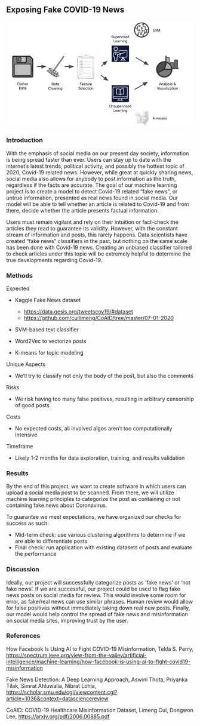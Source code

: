 ## Exposing Fake COVID-19 News

<img src="CS 4641 Proposal Video Presentation.png">

### Introduction
With the emphasis of social media on our present day society, information is being spread faster than ever. Users can stay up to date with the internet’s latest trends, political activity, and possibly the hottest topic of 2020, Covid-19 related news. However, while great at quickly sharing news, social media also allows for anybody to post information as the truth, regardless if the facts are accurate. The goal of our machine learning project is to create a model to detect Covid-19 related “fake news”, or untrue information, presented as real news found in social media. Our model will be able to tell whether an article is related to Covid-19 and from there, decide whether the article presents factual information.

Users must remain vigilant and rely on their intuition or fact-check the articles they read to guarantee its validity. However, with the constant stream of information and posts, this rarely happens. Data scientists have created “fake news” classifiers in the past, but nothing on the same scale has been done with Covid-19 news. Creating an unbiased classifier tailored to check articles under this topic will be extremely helpful to determine the true developments regarding Covid-19.


### Methods
Expected
- Kaggle Fake News dataset
  - https://data.gesis.org/tweetscov19/#dataset
  - https://github.com/cuilimeng/CoAID/tree/master/07-01-2020

- SVM-based text classifier
- Word2Vec to vectorize posts
- K-means for topic modeling

Unique Aspects
- We’ll try to classify not only the body of the post, but also the comments

Risks
- We risk having too many false positives, resulting in arbitrary censorship of good posts

Costs
- No expected costs, all involved algos aren’t too computationally intensive

Timeframe
- Likely 1-2 months for data exploration, training, and results validation

### Results
By the end of this project, we want to create software in which users can upload a social media post to be scanned. From there, we will utilize machine learning principles to categorize the post as containing or not containing fake news about Coronavirus.

To guarantee we meet expectations, we have organized our checks for success as such:
- Mid-term check: use various clustering algorithms to determine if we are able to differentiate posts
- Final check: run application with existing datasets of posts and evaluate the performance

### Discussion

Ideally, our project will successfully categorize posts as ‘fake news’ or ‘not fake news’. If we are successful, our project could be used to flag fake news posts on social media for review. This would involve some room for error, as fake/real news can use similar phrases. Human review would allow for false positives without immediately taking down real new posts. Finally, our model would help control the spread of fake news and misinformation on social media sites, improving trust by the user. 


### References
How Facebook Is Using AI to Fight COVID-19 Misinformation,
Tekla S. Perry,
https://spectrum.ieee.org/view-from-the-valley/artificial-intelligence/machine-learning/how-facebook-is-using-ai-to-fight-covid19-misinformation


Fake News Detection: A Deep Learning Approach,
Aswini Thota, Priyanka Tilak, Simrat Ahluwalia, Nibrat Lohia,
https://scholar.smu.edu/cgi/viewcontent.cgi?article=1036&context=datasciencereview

CoAID: COVID-19 Healthcare Misinformation Dataset,
Limeng Cui, Dongwon Lee,
https://arxiv.org/pdf/2006.00885.pdf
